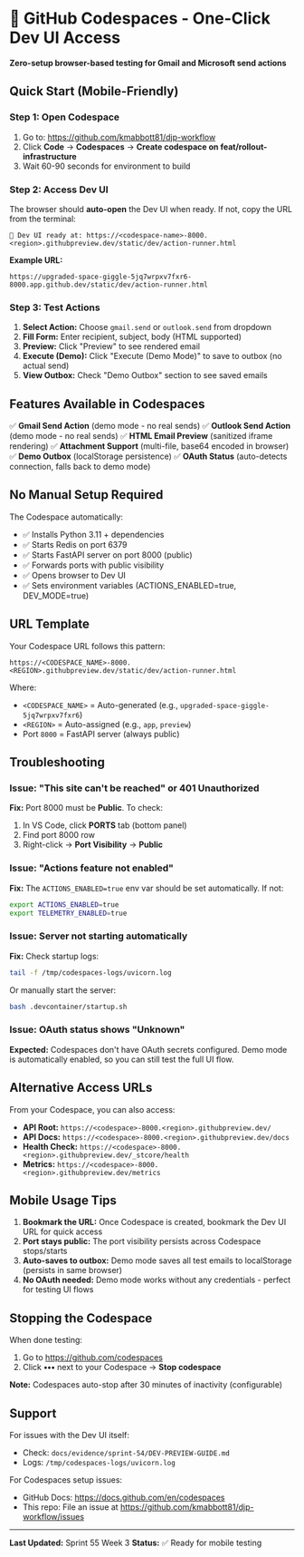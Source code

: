 # 🚀 GitHub Codespaces - One-Click Dev UI Access

**Zero-setup browser-based testing for Gmail and Microsoft send actions**

## Quick Start (Mobile-Friendly)

### Step 1: Open Codespace
1. Go to: https://github.com/kmabbott81/djp-workflow
2. Click **Code** → **Codespaces** → **Create codespace on feat/rollout-infrastructure**
3. Wait 60-90 seconds for environment to build

### Step 2: Access Dev UI
The browser should **auto-open** the Dev UI when ready. If not, copy the URL from the terminal:

```
🚀 Dev UI ready at: https://<codespace-name>-8000.<region>.githubpreview.dev/static/dev/action-runner.html
```

**Example URL:**
```
https://upgraded-space-giggle-5jq7wrpxv7fxr6-8000.app.github.dev/static/dev/action-runner.html
```

### Step 3: Test Actions
1. **Select Action:** Choose `gmail.send` or `outlook.send` from dropdown
2. **Fill Form:** Enter recipient, subject, body (HTML supported)
3. **Preview:** Click "Preview" to see rendered email
4. **Execute (Demo):** Click "Execute (Demo Mode)" to save to outbox (no actual send)
5. **View Outbox:** Check "Demo Outbox" section to see saved emails

## Features Available in Codespaces

✅ **Gmail Send Action** (demo mode - no real sends)
✅ **Outlook Send Action** (demo mode - no real sends)
✅ **HTML Email Preview** (sanitized iframe rendering)
✅ **Attachment Support** (multi-file, base64 encoded in browser)
✅ **Demo Outbox** (localStorage persistence)
✅ **OAuth Status** (auto-detects connection, falls back to demo mode)

## No Manual Setup Required

The Codespace automatically:
- ✅ Installs Python 3.11 + dependencies
- ✅ Starts Redis on port 6379
- ✅ Starts FastAPI server on port 8000 (public)
- ✅ Forwards ports with public visibility
- ✅ Opens browser to Dev UI
- ✅ Sets environment variables (ACTIONS_ENABLED=true, DEV_MODE=true)

## URL Template

Your Codespace URL follows this pattern:

```
https://<CODESPACE_NAME>-8000.<REGION>.githubpreview.dev/static/dev/action-runner.html
```

Where:
- `<CODESPACE_NAME>` = Auto-generated (e.g., `upgraded-space-giggle-5jq7wrpxv7fxr6`)
- `<REGION>` = Auto-assigned (e.g., `app`, `preview`)
- Port `8000` = FastAPI server (always public)

## Troubleshooting

### Issue: "This site can't be reached" or 401 Unauthorized
**Fix:** Port 8000 must be **Public**. To check:
1. In VS Code, click **PORTS** tab (bottom panel)
2. Find port 8000 row
3. Right-click → **Port Visibility** → **Public**

### Issue: "Actions feature not enabled"
**Fix:** The `ACTIONS_ENABLED=true` env var should be set automatically. If not:
```bash
export ACTIONS_ENABLED=true
export TELEMETRY_ENABLED=true
```

### Issue: Server not starting automatically
**Fix:** Check startup logs:
```bash
tail -f /tmp/codespaces-logs/uvicorn.log
```

Or manually start the server:
```bash
bash .devcontainer/startup.sh
```

### Issue: OAuth status shows "Unknown"
**Expected:** Codespaces don't have OAuth secrets configured. Demo mode is automatically enabled, so you can still test the full UI flow.

## Alternative Access URLs

From your Codespace, you can also access:

- **API Root:** `https://<codespace>-8000.<region>.githubpreview.dev/`
- **API Docs:** `https://<codespace>-8000.<region>.githubpreview.dev/docs`
- **Health Check:** `https://<codespace>-8000.<region>.githubpreview.dev/_stcore/health`
- **Metrics:** `https://<codespace>-8000.<region>.githubpreview.dev/metrics`

## Mobile Usage Tips

1. **Bookmark the URL:** Once Codespace is created, bookmark the Dev UI URL for quick access
2. **Port stays public:** The port visibility persists across Codespace stops/starts
3. **Auto-saves to outbox:** Demo mode saves all test emails to localStorage (persists in same browser)
4. **No OAuth needed:** Demo mode works without any credentials - perfect for testing UI flows

## Stopping the Codespace

When done testing:
1. Go to https://github.com/codespaces
2. Click **•••** next to your Codespace → **Stop codespace**

**Note:** Codespaces auto-stop after 30 minutes of inactivity (configurable)

## Support

For issues with the Dev UI itself:
- Check: `docs/evidence/sprint-54/DEV-PREVIEW-GUIDE.md`
- Logs: `/tmp/codespaces-logs/uvicorn.log`

For Codespaces setup issues:
- GitHub Docs: https://docs.github.com/en/codespaces
- This repo: File an issue at https://github.com/kmabbott81/djp-workflow/issues

---

**Last Updated:** Sprint 55 Week 3
**Status:** ✅ Ready for mobile testing
